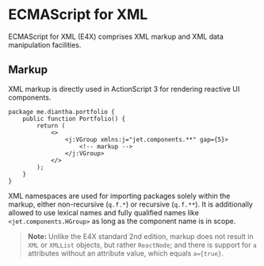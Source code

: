 # ECMAScript for XML

ECMAScript for XML (E4X) comprises XML markup and XML data manipulation facilities.

## Markup

XML markup is directly used in ActionScript 3 for rendering reactive UI components.

```
package me.diantha.portfolio {
    public function Portfolio() {
        return (
            <>
                <j:VGroup xmlns:j="jet.components.**" gap={5}>
                    <!-- markup -->
                </j:VGroup>
            </>
        );
    }
}
```

XML namespaces are used for importing packages solely within the markup, either non-recursive (`q.f.*`) or recursive (`q.f.**`). It is additionally allowed to use lexical names and fully qualified names like `<jet.components.HGroup>` as long as the component name is in scope.

> **Note:** Unlike the E4X standard 2nd edition, markup does not result in `XML` or `XMLList` objects, but rather `ReactNode`; and there is support for `a` attributes without an attribute value, which equals `a={true}`.